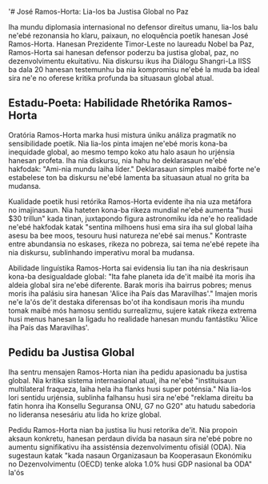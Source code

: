 '# José Ramos-Horta: Lia-los ba Justisa Global no Paz

Iha mundu diplomasia internasional no defensor direitus umanu, lia-los balu ne'ebé rezonansia ho klaru, paixaun, no eloquência poetik hanesan José Ramos-Horta. Hanesan Prezidente Timor-Leste no laureadu Nobel ba Paz, Ramos-Horta sai hanesan defensor poderzu ba justisa global, paz, no dezenvolvimentu ekuitativu. Nia diskursu ikus iha Diálogu Shangri-La IISS ba dala 20 hanesan testemunhu ba nia kompromisu ne'ebé la muda ba ideal sira ne'e no oferese kritika profunda ba situasaun global atual.

## Estadu-Poeta: Habilidade Rhetórika Ramos-Horta

Oratória Ramos-Horta marka husi mistura úniku análiza pragmatik no sensibilidade poetik. Nia lia-los pinta imajen ne'ebé moris kona-ba inequidade global, ao mesmo tempo koko atu halo asaun ho urjénsia hanesan profeta. Iha nia diskursu, nia hahu ho deklarasaun ne'ebé hakfodak: "Ami-nia mundu laiha líder." Deklarasaun simples maibé forte ne'e estabelese ton ba diskursu ne'ebé lamenta ba situasaun atual no grita ba mudansa.

Kualidade poetik husi retórika Ramos-Horta evidente iha nia uza metáfora no imajinasaun. Nia hateten kona-ba rikeza mundial ne'ebé aumenta "husi $30 trillun" kada tinan, juxtapondo figura astronomiku ida ne'e ho realidade ne'ebé hakfodak katak "sentina milhoens husi ema sira iha sul global laiha asesu ba bee moos, tesouru husi natureza ne'ebé sai menus." Kontraste entre abundansia no eskases, rikeza no pobreza, sai tema ne'ebé repete iha nia diskursu, sublinhando imperativu moral ba mudansa.

Abilidade linguístika Ramos-Horta sai evidensia liu tan iha nia deskrisaun kona-ba desigualdade global: "Ita fahe planeta ida de'it maibé ita moris iha aldeia global sira ne'ebé diferente. Barak moris iha bairrus pobres; menus moris iha palásiu sira hanesan 'Alice iha País das Maravilhas'." Imajen moris ne'e la'ós de'it destaka diferensas bo'ot iha kondisaun moris iha mundu tomak maibé mós hamosu sentidu surrealizmu, sujere katak rikeza extrema husi menus hanesan la ligadu ho realidade hanesan mundu fantástiku 'Alice iha País das Maravilhas'.

## Pedidu ba Justisa Global

Iha sentru mensajen Ramos-Horta nian iha pedidu apasionadu ba justisa global. Nia kritika sistema internasional atual, iha ne'ebé "instituisaun multilateral fraqueza, laiha hela iha flanks husi super poténsia." Nia lia-los lori sentidu urjénsia, sublinha falhansu husi sira ne'ebé "reklama direitu ba fatin honra iha Konsellu Seguransa ONU, G7 no G20" atu hatudu sabedoria no lideransa nesesáriu atu lida ho krize global.

Pedidu Ramos-Horta nian ba justisa liu husi retorika de'it. Nia propoin aksaun konkretu, hanesan perdaun divída ba nasaun sira ne'ebé pobre no aumentu signifikativu iha assisténsia dezenvolvimentu ofisiál (ODA). Nia sugestaun katak "kada nasaun Organizasaun ba Kooperasaun Ekonómiku no Dezenvolvimentu (OECD) tenke aloka 1.0% husi GDP nasional ba ODA" la'ós